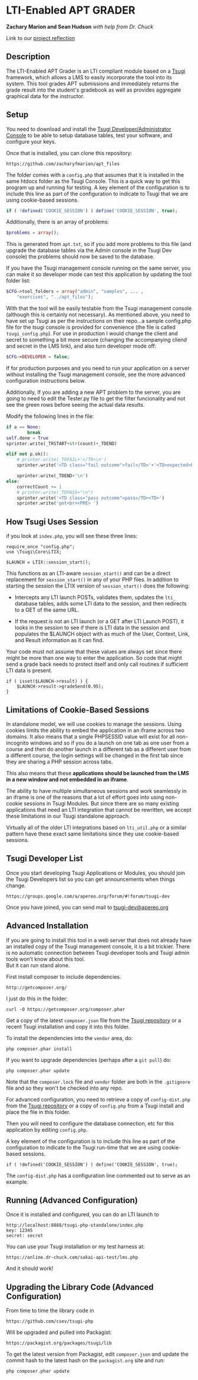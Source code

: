 
LTI-Enabled APT GRADER
======================
**Zachary Marion and Sean Hudson** 
*with help from Dr. Chuck*

Link to our [project reflection](/project_reflection/summary_reflection.md)

Description
----------------------

The LTI-Enabled APT Grader is an LTI compliant module based on a [Tsugi](http://csev.github.io/tsugi/) framework, which allows a LMS to easily incorporate the tool into its system. This tool grades APT submissions and immediately returns the grade result into the student's gradebook as well as provides aggregate graphical data for the instructor.

Setup
----------------------
You need to download and install the [Tsugi Developer/Administrator Console](https://github.com/csev/tsugi) to be able to setup database tables, test your software, and configure your keys.

Once that is installed, you can clone this repository:

    https://github.com/zacharyfmarion/apt_files

The folder comes with a `config.php` that assumes that it is installed in the same htdocs folder as the Tsugi Console.  This is a quick way to get this program up and running for testing. A key element of the configuration is to include this line as part of the configuration to indicate to Tsugi that we are using cookie-based sessions.

```php
if ( !defined('COOKIE_SESSION') ) define('COOKIE_SESSION', true);
```

Additionally, there is an array of problems:

```php
$problems = array();
```

This is generated from `apt.txt`, so if you add more problems to this file (and upgrade the database tables via the Admin console in the Tsugi Dev console) the problems should now be saved to the database.

If you have the Tsugi management console running on the same server, you can make it so developer mode can test this application by updating the tool folder list:

```php
$CFG->tool_folders = array("admin", "samples", ... ,
    "exercises", "../apt_files");
```

With that the tool will be easily testable from the Tsugi management console (although this is certainly not necessary). As mentioned above, you need to have set up Tsugi as per the instructions on their repo...a sample config.php file for the tsugi console is provided for convenience (the file is called `tsugi_config.php`). For use in production I would change the client and secret to something a bit more secure (changing the accompanying cliend and secret in the LMS link), and also turn developer mode off:

```php
$CFG->DEVELOPER = false;
```

If for production purposes and you need to run your application on a server without installing the Tsugi management console, see the more advanced configuration instructions below.

Additionally, If you are adding a new APT problem to the server, you are going to need to edit the Tester.py file to get the filter funcionality and not see the green rows before seeing the actual data results. 

Modify the following lines in the file:

```python
if a == None:
        break
self.done = True
sprinter.write(_TRSTART+str(count)+_TDEND)
```

```python
elif not p.ok():
    # printer.write(_TDFAIL+'</TR>\n')
    sprinter.write('<TD class="fail outcome">fail</TD>'+'<TD>expected<PRE> ')
```

```python
    sprinter.write(_TDEND+'\n')
else:
    correctCount += 1
    # printer.write(_TDPASS+"\n")
    sprinter.write('<TD class="pass outcome">pass</TD><TD>')
    sprinter.write('got<br><PRE> ')
```

How Tsugi Uses Session
----------------------

if you look at `index.php`, you will see these three lines:

    require_once "config.php";
    use \Tsugi\Core\LTIX;

    $LAUNCH = LTIX::session_start();

This functions as an LTI-aware `session_start()` and can be a direct replacement
for `session_start()` in any of your PHP files.  In addition to starting the
session the LTIX version of `session_start()` does the following:

* Intercepts any LTI launch POSTs, validates them, updates the `lti_` database tables,
adds some LTI data to the session, and then redirects to a GET of the same URL.

* If the request is not an LTI launch (or a GET after LTI Launch POST), it looks in
the session to see if there is LTI data in the session and populates the $LAUNCH object
with as much of the User, Context, Link, and Result information as it can find.

Your code must not assume that these values are always set since there might be
more than one way to enter the application.  So code that might send a grade back
needs to protect itself and only call routines if sufficient LTI data is present.

    if ( isset($LAUNCH->result) ) {
        $LAUNCH->result->gradeSend(0.95);
    }

Limitations of Cookie-Based Sessions
------------------------------------

In standalone model, we will use cookies to manage the sessions.   Using cookies
limits the ability to embed the application in an iframe across two domains.
It also means that a single PHPSESSID value will exist for all non-incognito
windows and so if you do a launch on one tab as one user from a course
and then do another launch in a different tab as a different user from a different
course, the login settings will be changed in the first tab since they are
sharing a PHP session across tabs.

This also means that these **applications should be launched from the LMS in
a new window and not embedded in an iframe**.

The ability to have multiple simultaneous sessions and work seamlessly in an
iframe is one of the reasons that a lot of effort goes into using non-cookie
sessions in Tsugi Modules.  But since there are so many
existing applications that need an LTI integration that cannot be rewritten,
we accept these limitations in our Tsugi standalone approach.

Virtually all of the older LTI integrations based on `lti_util.php` or a similar
pattern have these exact same limitations since they use cookie-based sessions.

Tsugi Developer List
--------------------

Once you start developing Tsugi Applications or Modules, you should join the Tsugi
Developers list so you can get announcements when things change.

    https://groups.google.com/a/apereo.org/forum/#!forum/tsugi-dev

Once you have joined, you can send mail to tsugi-dev@apereo.org

Advanced Installation
---------------------

If you are going to install this tool in a web server that does not
already have an installed copy of the Tsugi management console,
it is a bit trickier.  There is no automatic connection between Tsugi developer
tools and Tsugi admin tools won't know about this tool.   
But it can run stand alone.

First install composer to include dependencies.

    http://getcomposer.org/

I just do this in the folder:

    curl -O https://getcomposer.org/composer.phar

Get a copy of the latest `composer.json` file from the
[Tsugi repository](https://github.com/csev/tsugi)
or a recent Tsugi installation and copy it into this folder.

To install the dependencies into the `vendor` area, do:

    php composer.phar install

If you want to upgrade dependencies (perhaps after a `git pull`) do:

    php composer.phar update

Note that the `composer.lock` file and `vendor` folder are
both in the `.gitignore` file and so they won't be checked into
any repo.

For advanced configuration, you need to retrieve a copy of
`config-dist.php` from the
[Tsugi repository](https://github.com/csev/tsugi)
or a copy of `config.php`
from a Tsugi install and place the file in this folder.

Then you will need to configure the database connection, etc for this
application by editing `config.php`.  

A key element of the configuration is to include this line as part
of the configuration to indicate to the Tsugi run-time that we
are using cookie-based sessions.

    if ( !defined('COOKIE_SESSION') ) define('COOKIE_SESSION', true);

The `config-dist.php` has a configuration line commented out to
serve as an example.

Running (Advanced Configuration)
--------------------------------

Once it is installed and configured, you can do an LTI launch to

    http://localhost:8888/tsugi-php-standalone/index.php
    key: 12345
    secret: secret

You can use your Tsugi installation or my test harness at:

    https://online.dr-chuck.com/sakai-api-test/lms.php

And it should work!

Upgrading the Library Code (Advanced Configuration)
---------------------------------------------------

From time to time the library code in

    https://github.com/csev/tsugi-php

Will be upgraded and pulled into Packagist:

    https://packagist.org/packages/tsugi/lib

To get the latest version from Packagist, edit `composer.json` and
update the commit hash to the latest hash on the `packagist.org` site
and run:

    php composer.phar update
